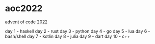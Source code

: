 # aoc2022
advent of code 2022

day 1 - haskell
day 2 - rust
day 3 - python
day 4 - go
day 5 - lua
day 6 - bash/shell
day 7 - kotlin
day 8 - julia
day 9 - dart
day 10 - c++